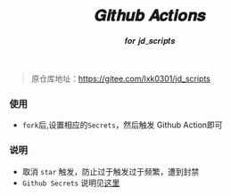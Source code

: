<div align='center'>
<h1>𝑮𝒊𝒕𝒉𝒖𝒃 𝑨𝒄𝒕𝒊𝒐𝒏𝒔 </h1>𝒇𝒐𝒓 𝒋𝒅_𝒔𝒄𝒓𝒊𝒑𝒕𝒔
</div>
<br >
<br >

>原仓库地址：https://gitee.com/lxk0301/jd_scripts

### 使用
- `fork`后,设置相应的`Secrets`，然后触发 Github Action即可

### 说明



- 取消 `star` 触发，防止过于触发过于频繁，遭到封禁
- `Github Secrets` 说明见[这里](https://gitee.com/lxk0301/jd_scripts/blob/master/githubAction.md)





 
